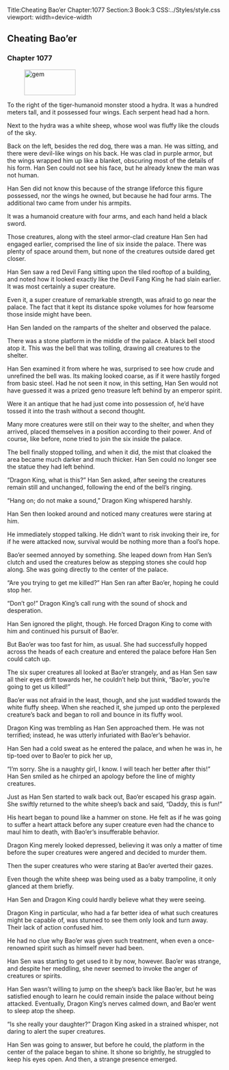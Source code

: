 Title:Cheating Bao’er 
Chapter:1077 
Section:3 
Book:3 
CSS:../Styles/style.css 
viewport: width=device-width
  
## Cheating Bao’er
### Chapter 1077 
<figure>
	<img src="../Images/gem.gif" alt="gem" id="gem" width="120" height="60" />
</figure>
  

  
  To the right of the tiger-humanoid monster stood a hydra. It was a hundred meters tall, and it possessed four wings. Each serpent head had a horn.

Next to the hydra was a white sheep, whose wool was fluffy like the clouds of the sky.

Back on the left, besides the red dog, there was a man. He was sitting, and there were devil-like wings on his back. He was clad in purple armor, but the wings wrapped him up like a blanket, obscuring most of the details of his form. Han Sen could not see his face, but he already knew the man was not human.

Han Sen did not know this because of the strange lifeforce this figure possessed, nor the wings he owned, but because he had four arms. The additional two came from under his armpits.

It was a humanoid creature with four arms, and each hand held a black sword.

Those creatures, along with the steel armor-clad creature Han Sen had engaged earlier, comprised the line of six inside the palace. There was plenty of space around them, but none of the creatures outside dared get closer.

Han Sen saw a red Devil Fang sitting upon the tiled rooftop of a building, and noted how it looked exactly like the Devil Fang King he had slain earlier. It was most certainly a super creature.

Even it, a super creature of remarkable strength, was afraid to go near the palace. The fact that it kept its distance spoke volumes for how fearsome those inside might have been.

Han Sen landed on the ramparts of the shelter and observed the palace.

There was a stone platform in the middle of the palace. A black bell stood atop it. This was the bell that was tolling, drawing all creatures to the shelter.

Han Sen examined it from where he was, surprised to see how crude and unrefined the bell was. Its making looked coarse, as if it were hastily forged from basic steel. Had he not seen it now, in this setting, Han Sen would not have guessed it was a prized geno treasure left behind by an emperor spirit.

Were it an antique that he had just come into possession of, he’d have tossed it into the trash without a second thought.

Many more creatures were still on their way to the shelter, and when they arrived, placed themselves in a position according to their power. And of course, like before, none tried to join the six inside the palace.

The bell finally stopped tolling, and when it did, the mist that cloaked the area became much darker and much thicker. Han Sen could no longer see the statue they had left behind.

“Dragon King, what is this?” Han Sen asked, after seeing the creatures remain still and unchanged, following the end of the bell’s ringing.

“Hang on; do not make a sound,” Dragon King whispered harshly.

Han Sen then looked around and noticed many creatures were staring at him.

He immediately stopped talking. He didn’t want to risk invoking their ire, for if he were attacked now, survival would be nothing more than a fool’s hope.

Bao’er seemed annoyed by something. She leaped down from Han Sen’s clutch and used the creatures below as stepping stones she could hop along. She was going directly to the center of the palace.

“Are you trying to get me killed?” Han Sen ran after Bao’er, hoping he could stop her.

“Don’t go!” Dragon King’s call rung with the sound of shock and desperation.

Han Sen ignored the plight, though. He forced Dragon King to come with him and continued his pursuit of Bao’er.

But Bao’er was too fast for him, as usual. She had successfully hopped across the heads of each creature and entered the palace before Han Sen could catch up.

The six super creatures all looked at Bao’er strangely, and as Han Sen saw all their eyes drift towards her, he couldn’t help but think, “Bao’er, you’re going to get us killed!”

Bao’er was not afraid in the least, though, and she just waddled towards the white fluffy sheep. When she reached it, she jumped up onto the perplexed creature’s back and began to roll and bounce in its fluffy wool.

Dragon King was trembling as Han Sen approached them. He was not terrified; instead, he was utterly infuriated with Bao’er’s behavior.

Han Sen had a cold sweat as he entered the palace, and when he was in, he tip-toed over to Bao’er to pick her up,

“I’m sorry. She is a naughty girl, I know. I will teach her better after this!” Han Sen smiled as he chirped an apology before the line of mighty creatures.

Just as Han Sen started to walk back out, Bao’er escaped his grasp again. She swiftly returned to the white sheep’s back and said, “Daddy, this is fun!”

His heart began to pound like a hammer on stone. He felt as if he was going to suffer a heart attack before any super creature even had the chance to maul him to death, with Bao’er’s insufferable behavior.

Dragon King merely looked depressed, believing it was only a matter of time before the super creatures were angered and decided to murder them.

Then the super creatures who were staring at Bao’er averted their gazes.

Even though the white sheep was being used as a baby trampoline, it only glanced at them briefly.

Han Sen and Dragon King could hardly believe what they were seeing.

Dragon King in particular, who had a far better idea of what such creatures might be capable of, was stunned to see them only look and turn away. Their lack of action confused him.

He had no clue why Bao’er was given such treatment, when even a once-renowned spirit such as himself never had been.

Han Sen was starting to get used to it by now, however. Bao’er was strange, and despite her meddling, she never seemed to invoke the anger of creatures or spirits.

Han Sen wasn’t willing to jump on the sheep’s back like Bao’er, but he was satisfied enough to learn he could remain inside the palace without being attacked. Eventually, Dragon King’s nerves calmed down, and Bao’er went to sleep atop the sheep.

“Is she really your daughter?” Dragon King asked in a strained whisper, not daring to alert the super creatures.

Han Sen was going to answer, but before he could, the platform in the center of the palace began to shine. It shone so brightly, he struggled to keep his eyes open. And then, a strange presence emerged.
